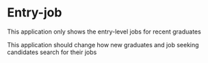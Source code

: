 # Entry-job
This application only shows the entry-level jobs for recent graduates

This application should change how new graduates and job seeking candidates search for their jobs
